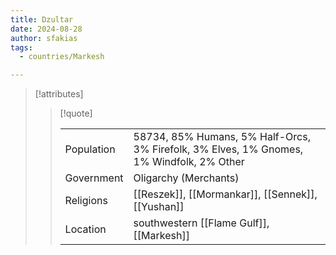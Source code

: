 ```yaml
---
title: Dzultar
date: 2024-08-28
author: sfakias
tags:
  - countries/Markesh

---
```

> [!attributes]
> 
> > [!quote]
> >
> > | | |
> > | --- | --- |
> > | Population | 58734, 85% Humans, 5% Half-Orcs, 3% Firefolk, 3% Elves, 1% Gnomes, 1% Windfolk, 2% Other |
> > | Government | Oligarchy (Merchants) |
> > | Religions | [[Reszek]], [[Mormankar]], [[Sennek]], [[Yushan]] |
> > | Location | southwestern [[Flame Gulf]], [[Markesh]] |